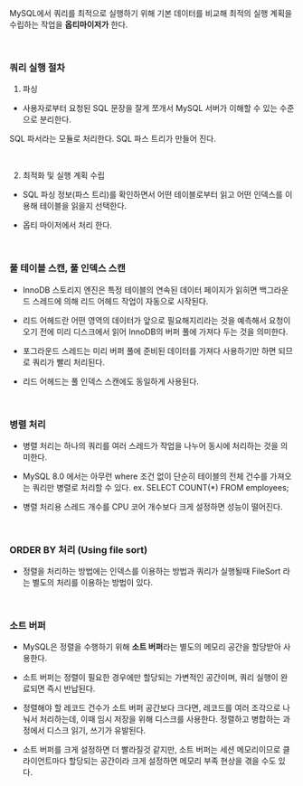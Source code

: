 MySQL에서 쿼리를 최적으로 실행하기 위해 기본 데이터를 비교해 최적의 실행 계획을 수립하는 작업을 **옵티마이저가** 한다.

<br>

### 쿼리 실행 절차

 1. 파싱
 - 사용자로부터 요청된 SQL 문장을 잘게 쪼개서 MySQL 서버가 이해할 수 있는 수준으로 분리한다.
 
 SQL 파서라는 모듈로 처리한다.
 SQL 파스 트리가 만들어 진다.
 
 <br>
 
 2. 최적화 및 실행 계획 수립
 
 - SQL 파싱 정보(파스 트리)를 확인하면서 어떤 테이블로부터 읽고 어떤 인덱스를 이용해 테이블을 읽을지 선택한다.
 
 - 옵티 마이저에서 처리 한다.
 
<br>

### 풀 테이블 스캔, 풀 인덱스 스캔

- InnoDB 스토리지 엔진은 특정 테이블의 연속된 데이터 페이지가 읽히면 백그라운드 스레드에 의해 리드 어헤드 작업이 자동으로 시작된다.

- 리드 어헤드란 어떤 영역의 데이터가 앞으로 필요해지리라는 것을 예측해서 요청이 오기 전에 미리 디스크에서 읽어 InnoDB의 버퍼 풀에 가져다 두는 것을 의미한다.

- 포그라운드 스레드는 미리 버퍼 풀에 준비된 데이터를 가져다 사용하기만 하면 되므로 쿼리가 빨리 처리된다.

- 리드 어헤드는 풀 인덱스 스캔에도 동일하게 사용된다.

<br>

### 병렬 처리

- 병렬 처리는 하나의 쿼리를 여러 스레드가 작업을 나누어 동시에 처리하는 것을 의미한다.

- MySQL 8.0 에서는 아무런 where 조건 없이 단순히 테이블의 전체 건수를 가져오는 쿼리만 병렬로 처리할 수 있다.
ex. SELECT COUNT(*) FROM employees;

- 병렬 처리용 스레드 개수를 CPU 코어 개수보다 크게 설정하면 성능이 떨어진다.

<br>

### ORDER BY 처리 (Using file sort)

- 정렬을 처리하는 방법에는 인덱스를 이용하는 방법과 쿼리가 실행될때 FileSort 라는 별도의 처리를 이용하는 방법이 있다.

<br>

### 소트 버퍼

- MySQL은 정렬을 수행하기 위해 **소트 버퍼**라는 별도의 메모리 공간을 할당받아 사용한다.

- 소트 버퍼는 정렬이 필요한 경우에만 할당되는 가변적인 공간이며, 쿼리 실행이 완료되면 즉시 반납된다.

- 정렬해야 할 레코드 건수가 소트 버퍼 공간보다 크다면, 레코드를 여러 조각으로 나눠서 처리하는데, 이때 임시 저장을 위해 디스크를 사용한다. 정렬하고 병합하는 과정에서 디스크 읽기, 쓰기가 유발된다.

- 소트 버퍼를 크게 설정하면 더 빨라질것 같지만, 소트 버퍼는 세션 메모리이므로 클라이언트마다 할당되는 공간이라 크게 설정하면 메모리 부족 현상을 겪을 수도 있다.



 
 
 
 
 
 
 
